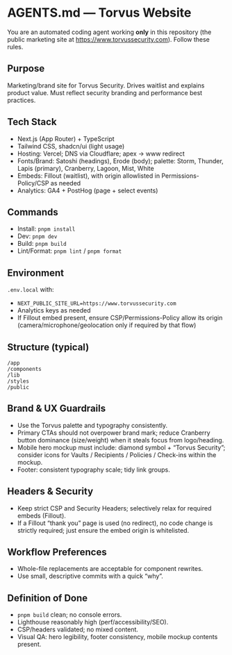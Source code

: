# AGENTS.md — Torvus Website

You are an automated coding agent working **only** in this repository (the public marketing site at https://www.torvussecurity.com). Follow these rules.

## Purpose
Marketing/brand site for Torvus Security. Drives waitlist and explains product value. Must reflect security branding and performance best practices.

## Tech Stack
- Next.js (App Router) + TypeScript
- Tailwind CSS, shadcn/ui (light usage)
- Hosting: Vercel; DNS via Cloudflare; apex → www redirect
- Fonts/Brand: Satoshi (headings), Erode (body); palette: Storm, Thunder, Lapis (primary), Cranberry, Lagoon, Mist, White
- Embeds: Fillout (waitlist), with origin allowlisted in Permissions-Policy/CSP as needed
- Analytics: GA4 + PostHog (page + select events)

## Commands
- Install: `pnpm install`
- Dev: `pnpm dev`
- Build: `pnpm build`
- Lint/Format: `pnpm lint` / `pnpm format`

## Environment
`.env.local` with:
- `NEXT_PUBLIC_SITE_URL=https://www.torvussecurity.com`
- Analytics keys as needed
- If Fillout embed present, ensure CSP/Permissions-Policy allow its origin (camera/microphone/geolocation only if required by that flow)

## Structure (typical)
```
/app
/components
/lib
/styles
/public
```

## Brand & UX Guardrails
- Use the Torvus palette and typography consistently.
- Primary CTAs should not overpower brand mark; reduce Cranberry button dominance (size/weight) when it steals focus from logo/heading.
- Mobile hero mockup must include: diamond symbol + “Torvus Security”; consider icons for Vaults / Recipients / Policies / Check-ins within the mockup.
- Footer: consistent typography scale; tidy link groups.

## Headers & Security
- Keep strict CSP and Security Headers; selectively relax for required embeds (Fillout).
- If a Fillout “thank you” page is used (no redirect), no code change is strictly required; just ensure the embed origin is whitelisted.

## Workflow Preferences
- Whole-file replacements are acceptable for component rewrites.
- Use small, descriptive commits with a quick “why”.

## Definition of Done
- `pnpm build` clean; no console errors.
- Lighthouse reasonably high (perf/accessibility/SEO).
- CSP/headers validated; no mixed content.
- Visual QA: hero legibility, footer consistency, mobile mockup contents present.
